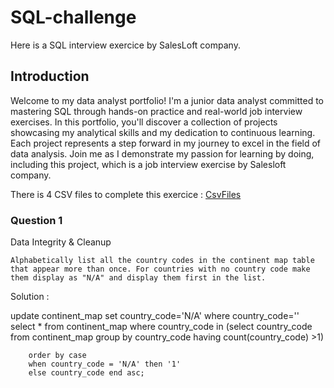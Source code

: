 # SQL-challenge
Here is a SQL interview exercice by SalesLoft company.

## Introduction
Welcome to my data analyst portfolio! I'm a junior data analyst committed to mastering SQL through hands-on practice and real-world job interview exercises. In this portfolio, you'll discover a collection of projects showcasing my analytical skills and my dedication to continuous learning. Each project represents a step forward in my journey to excel in the field of data analysis. Join me as I demonstrate my passion for learning by doing, including this project, which is a job interview exercise by Salesloft company.

There is 4 CSV files to complete this exercice : [CsvFiles](data)

### Question 1

Data Integrity & Cleanup

    Alphabetically list all the country codes in the continent map table that appear more than once. For countries with no country code make them display as "N/A" and display them first in the list.

Solution :

update continent_map set country_code='N/A' where country_code=''
select * from continent_map
where country_code in (select country_code
							from continent_map
							group by country_code
							having count(country_code) >1)

		order by case
		when country_code = 'N/A' then '1'
		else country_code end asc;



